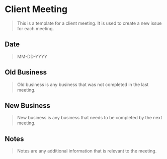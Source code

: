 # Client Meeting

> This is a template for a client meeting. It is used to create a new issue for each meeting.

## Date

> MM-DD-YYYY

## Old Business

> Old business is any business that was not completed in the last meeting.

## New Business

> New business is any business that needs to be completed by the next meeting.

## Notes

> Notes are any additional information that is relevant to the meeting.

